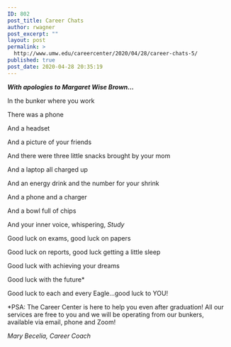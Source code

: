 ```yaml
---
ID: 802
post_title: Career Chats
author: rwagner
post_excerpt: ""
layout: post
permalink: >
  http://www.umw.edu/careercenter/2020/04/28/career-chats-5/
published: true
post_date: 2020-04-28 20:35:19
---
```

<em><strong>With apologies to Margaret Wise Brown…</strong></em>

In the bunker where you work

There was a phone

And a headset

And a picture of your friends

And there were three little snacks brought by your mom

And a laptop all charged up

And an energy drink and the number for your shrink

And a phone and a charger

And a bowl full of chips

And your inner voice, whispering, <em>Study</em>

Good luck on exams, good luck on papers

Good luck on reports, good luck getting a little sleep

Good luck with achieving your dreams

Good luck with the future*

Good luck to each and every Eagle…good luck to YOU!

*PSA: The Career Center is here to help you even after graduation! All our services are free to you and we will be operating from our bunkers, available via email, phone and Zoom!

<em>Mary Becelia, Career Coach</em>